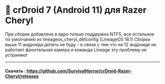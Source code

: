 # :paw_prints: crDroid 7 (Android 11) для Razer Cheryl
При сборке добавлено в ядро только поддержка NTFS, все остальное по умолчанию из lineageos_cheryl_defconfig (LineageOS 18.1)
Сборки выше 11 андроида делать не буду - в связи с тем что на 12 андроиде не работает фронтальная камера и команда Lineage эту проблему не устраняют
____
#### Скачать : https://github.com/SurvivalHorror/crDroid-Razer-Cheryl/releases
